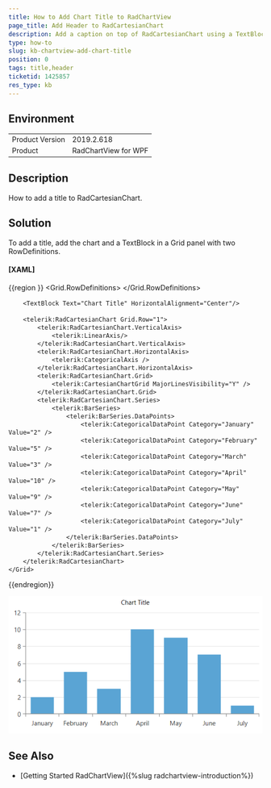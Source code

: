 ```yaml
---
title: How to Add Chart Title to RadChartView
page_title: Add Header to RadCartesianChart
description: Add a caption on top of RadCartesianChart using a TextBlock.
type: how-to
slug: kb-chartview-add-chart-title
position: 0
tags: title,header
ticketid: 1425857
res_type: kb
---
```


## Environment
<table>
	<tbody>
		<tr>
			<td>Product Version</td>
			<td>2019.2.618</td>
		</tr>
		<tr>
			<td>Product</td>
			<td>RadChartView for WPF</td>
		</tr>
	</tbody>
</table>

## Description

How to add a title to RadCartesianChart.

## Solution

To add a title, add the chart and a TextBlock in a Grid panel with two RowDefinitions.

#### __[XAML]__
{{region }}
	<Grid>
		<Grid.RowDefinitions>
			<RowDefinition Height="Auto"/>
			<RowDefinition Height="*"/>
		</Grid.RowDefinitions>

		<TextBlock Text="Chart Title" HorizontalAlignment="Center"/>

		<telerik:RadCartesianChart Grid.Row="1">
			<telerik:RadCartesianChart.VerticalAxis>
				<telerik:LinearAxis/>
			</telerik:RadCartesianChart.VerticalAxis>
			<telerik:RadCartesianChart.HorizontalAxis>
				<telerik:CategoricalAxis />
			</telerik:RadCartesianChart.HorizontalAxis>		
			<telerik:RadCartesianChart.Grid>
                <telerik:CartesianChartGrid MajorLinesVisibility="Y" />
            </telerik:RadCartesianChart.Grid>
			<telerik:RadCartesianChart.Series>
				<telerik:BarSeries> 
					<telerik:BarSeries.DataPoints> 
						<telerik:CategoricalDataPoint Category="January" Value="2" /> 
						<telerik:CategoricalDataPoint Category="February" Value="5" /> 
						<telerik:CategoricalDataPoint Category="March" Value="3" /> 
						<telerik:CategoricalDataPoint Category="April" Value="10" /> 
						<telerik:CategoricalDataPoint Category="May" Value="9" /> 
						<telerik:CategoricalDataPoint Category="June" Value="7" /> 
						<telerik:CategoricalDataPoint Category="July" Value="1" /> 
					</telerik:BarSeries.DataPoints> 
				</telerik:BarSeries> 
			</telerik:RadCartesianChart.Series>
		</telerik:RadCartesianChart>
	</Grid>
{{endregion}}

![](images/kb-chartview-add-chart-title-0.png)

## See Also  
* [Getting Started RadChartView]({%slug radchartview-introduction%})

